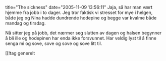 title="The sickness"
date="2005-11-09 13:56:11"
Jaja, så har man vært hjemme fra jobb i to dager. Jeg tror faktisk vi stresset for mye i helgen, både jeg og Nina hadde dundrende hodepine og begge var kvalme både mandag og tirsdag.

Nå sitter jeg på jobb, det nærmer seg slutten av dagen og halsen begynner å bli ille og hodepinen har enda ikke forsvunnet. Har veldig lyst til å finne senga mi og sove, sove og sove og sove litt til.

[[!tag  generelt
